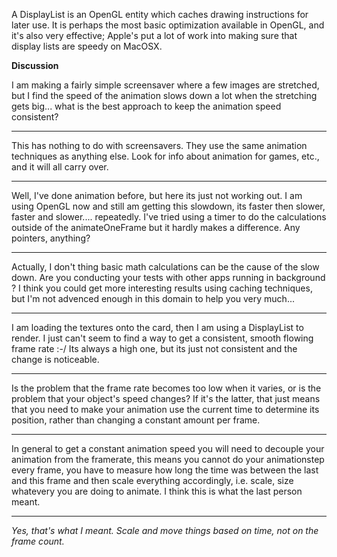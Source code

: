 

A DisplayList is an OpenGL entity which caches drawing instructions for later use. It is perhaps the most basic optimization available in OpenGL, and it's also very effective; Apple's put a lot of work into making sure that display lists are speedy on MacOSX.

**Discussion**

I am making a fairly simple screensaver where a few images are stretched, but I find the speed of the animation slows down a lot when the stretching gets big... what is the best approach to keep the animation speed consistent?

----

This has nothing to do with screensavers. They use the same animation techniques as anything else. Look for info about animation for games, etc., and it will all carry over.

----

Well, I've done animation before, but here its just not working out. I am using OpenGL now and still am getting this slowdown, its faster then slower, faster and slower.... repeatedly. I've tried using a timer to do the calculations outside of the animateOneFrame but it hardly makes a difference. Any pointers, anything?

----

Actually, I don't thing basic math calculations can be the cause of the slow down. Are you conducting your tests with other apps running in background ? I think you could get more interesting results using caching techniques, but I'm not advenced enough in this domain to help you very much...

----

I am loading the textures onto the card, then I am using a DisplayList to render. I just can't seem to find a way to get a consistent, smooth flowing frame rate :-/ Its always a high one, but its just not consistent and the change is noticeable. 

----

Is the problem that the frame rate becomes too low when it varies, or is the problem that your object's speed changes? If it's the latter, that just means that you need to make your animation use the current time to determine its position, rather than changing a constant amount per frame.

----

In general to get a constant animation speed you will need to decouple your animation from the framerate, this means you cannot do your animationstep every frame, you have to measure how long the time was between the last and this frame and then scale everything accordingly, i.e. scale, size whatevery you are doing to animate. I think this is what the last person meant.

----

*Yes, that's what I meant. Scale and move things based on time, not on the frame count.*
